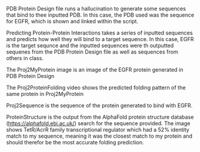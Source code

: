 PDB Protein Design file runs a hallucination to generate some sequences that bind to thee inputted PDB. In this case, the PDB used was the sequence for EGFR, which is shown and linked within the script.

Predicting Protein-Protein Interactions takes a series of inputted sequences and predicts how well they will bind to a target sequence. In this case, EGFR is the target sequnce and the inputted sequences were th outputted sequenes from the PDB Protein Design file as well as sequences from others in class. 

The Proj2MyProtein image is an image of the EGFR protein generated in PDB Protein Design

The Proj2ProteinFolding video shows the predicted folding pattern of the same protein in Proj2MyProtein

Proj2Sequence is the sequence of the protein generated to bind with EGFR.

ProteinStructure is the output from the AlphaFold protein structure database (https://alphafold.ebi.ac.uk/) search for the sequence provided. The image shows TetR/AcrR family transcriptional regulator which had a 52% identity match to my sequence, meaning it was the closest match to my protein and should therefor be the most accurate folding prediction.
 
